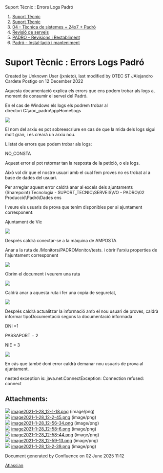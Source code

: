 Suport Tècnic : Errors Logs Padró  

1.  [Suport Tècnic](index.md)
2.  [Suport Tècnic](13893782.md)
3.  [04 - Tècnica de sistemes + 24x7 + Padró](26313202.md)
4.  [Revisió de serveis](36340340.md)
5.  [PADRO - Revisions i Restabliment](PADRO---Revisions-i-Restabliment_118554712.md)
6.  [Padró - Instal·lació i manteniment](26313622.md)

Suport Tècnic : Errors Logs Padró
=================================

Created by Unknown User (jxnieto), last modified by OTEC ST JAlejandro Cardete Postigo on 12 December 2022

Aquesta documentació explica els errors que ens podem trobar als logs a, moment de consumir el servei del Padró.

En el cas de Windows els logs els podrem trobar al directori C:\\aoc\_padro\\appHome\\logs

![](attachments/41520505/41520507.png)

El nom del arxiu es pot sobreescriure en cas de que la mida dels logs sigui molt gran, i es creará un arxiu nou.

  

Llistat de errors que podem trobar als logs:

NO\_CONSTA

Aquest error el pot retornar tan la resposta de la petició, o els logs.

Això vol dir que el nostre usuari amb el cual fem proves no es trobat al a base de dades del usuari.

  

Per arreglar aquest error caldrà anar al excels dels ajuntaments (Sharepoint) Tecnologia - SUPORT\_TECNIC\\SERVEIS\\VO - PADRO\\02 Producció\\Padró\\Dades ens

I veure els usuaris de prova que tenim disponibles per al ajuntament corresponent:

Ajuntament de Vic

![](attachments/41520505/41520510.png)

  

Després caldrà conectar-se a la máquina de AMPOSTA.

Anar a la ruta de /Monitors/PADROMonitor/tests. i obrir l'arxiu properties de l'ajuntament corresponent

![](attachments/41520505/41520511.png)

Obrim el document i veurem una ruta

![](attachments/41520505/41520512.png)

  

Caldrà anar a aquesta ruta i fer una copia de seguretat, 

![](attachments/41520505/41520514.png)

Després caldrà actualitzar la informació amb el nou usuari de proves, caldrà informar tipoDocumentació segons la documentació informada

DNI =1

PASSAPORT = 2

NIE = 3

![](attachments/41520505/41520513.png)

  

En cás que també doni error caldrà demanar nou usuaris de prova al ajuntament.

nested exception is: java.net.ConnectException: Connection refused: connect

  

Attachments:
------------

![](images/icons/bullet_blue.gif) [image2021-1-28\_12-1-18.png](attachments/41520505/41520506.png) (image/png)  
![](images/icons/bullet_blue.gif) [image2021-1-28\_12-2-45.png](attachments/41520505/41520507.png) (image/png)  
![](images/icons/bullet_blue.gif) [image2021-1-28\_12-56-34.png](attachments/41520505/41520510.png) (image/png)  
![](images/icons/bullet_blue.gif) [image2021-1-28\_12-58-6.png](attachments/41520505/41520511.png) (image/png)  
![](images/icons/bullet_blue.gif) [image2021-1-28\_12-58-44.png](attachments/41520505/41520512.png) (image/png)  
![](images/icons/bullet_blue.gif) [image2021-1-28\_12-59-13.png](attachments/41520505/41520513.png) (image/png)  
![](images/icons/bullet_blue.gif) [image2021-1-28\_13-2-39.png](attachments/41520505/41520514.png) (image/png)  

Document generated by Confluence on 02 June 2025 11:12

[Atlassian](http://www.atlassian.com/)